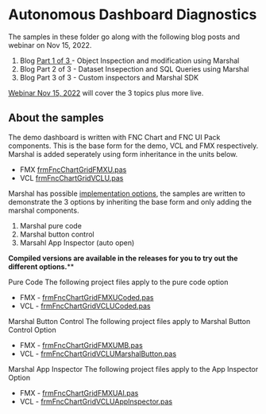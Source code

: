 # Autonomous Dashboard Diagnostics

The samples in these folder go along with the following blog posts and webinar on Nov 15, 2022.

1. Blog [Part 1 of 3 ](https://www.tmssoftware.com/site/blog.asp?post=1005) - Object Inspection and modification using Marshal
2. Blog Part 2 of 3 - Dataset Insepection and SQL Queries using Marshal
3. Blog Part 3 of 3 - Custom inspectors and Marshal SDK

[Webinar Nov 15, 2022](https://www.tmssoftware.com/site/tmswebacademy.asp?id=145)  will cover the 3 topics plus more live.

## About the samples

The demo dashboard is written with FNC Chart and FNC UI Pack components. This is the base form for the demo, VCL and FMX respectively.  Marshal is added seperately using form inheritance in the units below.

* FMX [frmFncChartGridFMXU.pas](https://github.com/SwiftExpat/RunTime-ToolKit/blob/main/Samples/FNCChart/WebinarFMX/frmFncChartGridFMXU.pas)
* VCL [frmFncChartGridVCLU.pas](https://github.com/SwiftExpat/RunTime-ToolKit/blob/main/Samples/FNCChart/WebinarVCL/frmFncChartGridVCLU.pas)

Marshal has possible [implementation options](https://swiftexpat.com/marshal/marshal-implementation-options.html), the samples are written to demonstrate the 3 options by inheriting the base form and only adding the marshal components.

1. Marshal pure code
2. Marshal button control
3. Marsahl App Inspector (auto open)

**Compiled versions are available in the releases for you to try out the different options.****

Pure Code
The following project files apply to the pure code option

* FMX - [frmFncChartGridFMXUCoded.pas](https://github.com/SwiftExpat/RunTime-ToolKit/blob/main/Samples/FNCChart/WebinarFMX/frmFncChartGridFMXUCoded.pas)
* VCL - [frmFncChartGridVCLUCoded.pas](https://github.com/SwiftExpat/RunTime-ToolKit/blob/main/Samples/FNCChart/WebinarVCL/frmFncChartGridVCLUCoded.pas)

Marshal Button Control
The following project files apply to Marshal Button Control Option

* FMX - [frmFncChartGridFMXUMB.pas](https://github.com/SwiftExpat/RunTime-ToolKit/blob/main/Samples/FNCChart/WebinarFMX/frmFncChartGridFMXUMB.pas)
* VCL - [frmFncChartGridVCLUMarshalButton.pas](https://github.com/SwiftExpat/RunTime-ToolKit/blob/main/Samples/FNCChart/WebinarVCL/frmFncChartGridVCLUMarshalButton.pas)

Marshal App Inspector
The following project files apply to the App Inspector Option

* FMX - [frmFncChartGridFMXUAI.pas](https://github.com/SwiftExpat/RunTime-ToolKit/blob/main/Samples/FNCChart/WebinarFMX/frmFncChartGridFMXUAI.pas)
* VCL - [frmFncChartGridVCLUAppInspector.pas](https://github.com/SwiftExpat/RunTime-ToolKit/blob/main/Samples/FNCChart/WebinarVCL/frmFncChartGridVCLUAppInspector.pas)
